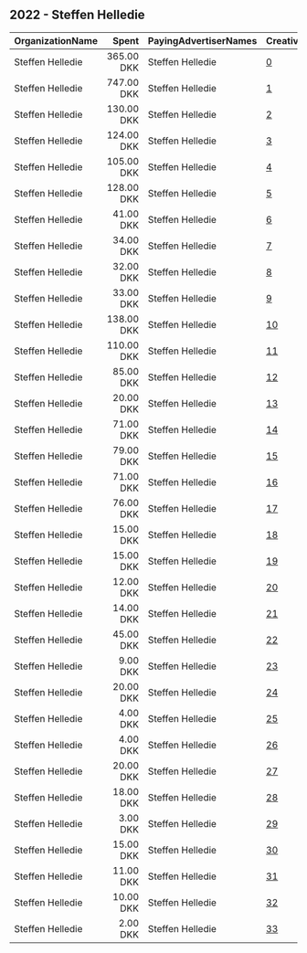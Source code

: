 ## 2022 - Steffen Helledie 
|OrganizationName|Spent|PayingAdvertiserNames|CreativeUrls|Impressions|Genders|AgeBrackets|CountryCodes|BillingAddresses|CandidateBallotInformation|
|:---|---:|:---|:---|---:|:---|:---|:---|:---|:---|
|Steffen Helledie|365.00 DKK|Steffen Helledie|[0](https://www.snap.com/political-ads/asset/528d3de1e1a20c3d1da3643deba1ce3173c4fcc17f9699b62182d7c823662d28?mediaType=mp4)|17,614||18+|denmark|DK|Steffen Helledie|
|Steffen Helledie|747.00 DKK|Steffen Helledie|[1](https://www.snap.com/political-ads/asset/1677bacf6fdfb65646639da26d6487f646f30684cf898e7d3cb18a9305fb9fe8?mediaType=mp4)|8,287||18-49|denmark|DK|Steffen Helledie|
|Steffen Helledie|130.00 DKK|Steffen Helledie|[2](https://www.snap.com/political-ads/asset/c892f9f4fde92eaf9c77cfbeb92c1cf0a4ed4d51b696a9492fa83b44a66e4bbd?mediaType=mp4)|6,061||18+|denmark|DK|Steffen Helledie|
|Steffen Helledie|124.00 DKK|Steffen Helledie|[3](https://www.snap.com/political-ads/asset/528d3de1e1a20c3d1da3643deba1ce3173c4fcc17f9699b62182d7c823662d28?mediaType=mp4)|5,761||18+|denmark|DK|Steffen Helledie|
|Steffen Helledie|105.00 DKK|Steffen Helledie|[4](https://www.snap.com/political-ads/asset/5232283ac93498ba332e00a733d8c65b1ff613c2d076b4f8fc710d407d60e741?mediaType=mp4)|4,892||18+|denmark|DK|Steffen Helledie|
|Steffen Helledie|128.00 DKK|Steffen Helledie|[5](https://www.snap.com/political-ads/asset/b3d1972bbce3e60c4d9367b17cd070d8f7e4ab1ecfa9a0d781b19d2b289e4c02?mediaType=mp4)|2,523||18+|denmark|DK||
|Steffen Helledie|41.00 DKK|Steffen Helledie|[6](https://www.snap.com/political-ads/asset/c892f9f4fde92eaf9c77cfbeb92c1cf0a4ed4d51b696a9492fa83b44a66e4bbd?mediaType=mp4)|2,316||18+|denmark|DK|Steffen Helledie|
|Steffen Helledie|34.00 DKK|Steffen Helledie|[7](https://www.snap.com/political-ads/asset/528d3de1e1a20c3d1da3643deba1ce3173c4fcc17f9699b62182d7c823662d28?mediaType=mp4)|1,870||18+|denmark|DK|Steffen Helledie|
|Steffen Helledie|32.00 DKK|Steffen Helledie|[8](https://www.snap.com/political-ads/asset/7d5ff511579047ef215a9e9b2916f707662744110e33ce24fd683268297a57fa?mediaType=mp4)|1,831||18+|denmark|DK|Steffen Helledie|
|Steffen Helledie|33.00 DKK|Steffen Helledie|[9](https://www.snap.com/political-ads/asset/5232283ac93498ba332e00a733d8c65b1ff613c2d076b4f8fc710d407d60e741?mediaType=mp4)|1,784||18+|denmark|DK|Steffen Helledie|
|Steffen Helledie|138.00 DKK|Steffen Helledie|[10](https://www.snap.com/political-ads/asset/8182fb784a826a61ace636d430c64925cae1c00e2332ee94af6fac8a95f2b49f?mediaType=mp4)|1,763||18-49|denmark|DK|Steffen Helledie|
|Steffen Helledie|110.00 DKK|Steffen Helledie|[11](https://www.snap.com/political-ads/asset/163b9e0adf907b048c9193c4017760c01a0ece70ae030fea2863e6eea9af1014?mediaType=mp4)|1,408||18+|denmark|DK||
|Steffen Helledie|85.00 DKK|Steffen Helledie|[12](https://www.snap.com/political-ads/asset/f0463215ea12b068dc38a99d00dc4b6bc2d534c073fa371693167539a5214421?mediaType=mp4)|1,123||18-49|denmark|DK|Steffen Helledie|
|Steffen Helledie|20.00 DKK|Steffen Helledie|[13](https://www.snap.com/political-ads/asset/c892f9f4fde92eaf9c77cfbeb92c1cf0a4ed4d51b696a9492fa83b44a66e4bbd?mediaType=mp4)|1,123||18+|denmark|DK|Steffen Helledie|
|Steffen Helledie|71.00 DKK|Steffen Helledie|[14](https://www.snap.com/political-ads/asset/5d8a33e678cb7a953b5dfef419ab5602b2938fc7555e7eb4129764669aae29fd?mediaType=mp4)|982||18+|denmark|DK||
|Steffen Helledie|79.00 DKK|Steffen Helledie|[15](https://www.snap.com/political-ads/asset/396e642cc2f74f875675c1bdd19ac999815a035b17c92ad8d9d71d0c85e8958a?mediaType=mp4)|946||18-49|denmark|DK|Steffen Helledie|
|Steffen Helledie|71.00 DKK|Steffen Helledie|[16](https://www.snap.com/political-ads/asset/fe7c156d0c65364ef24d24ead185ed11b890a22bee39d53043c9b0aece8c6e0f?mediaType=png)|946||18-49|denmark|DK|Steffen Helledie|
|Steffen Helledie|76.00 DKK|Steffen Helledie|[17](https://www.snap.com/political-ads/asset/1c8d5141a5d80566ecb225251c3ef9d49bfe81c9a0fc1b6ee423599ee457c3a0?mediaType=mp4)|944||18-49|denmark|DK|Steffen Helledie|
|Steffen Helledie|15.00 DKK|Steffen Helledie|[18](https://www.snap.com/political-ads/asset/528d3de1e1a20c3d1da3643deba1ce3173c4fcc17f9699b62182d7c823662d28?mediaType=mp4)|879||18+|denmark|DK|Steffen Helledie|
|Steffen Helledie|15.00 DKK|Steffen Helledie|[19](https://www.snap.com/political-ads/asset/5232283ac93498ba332e00a733d8c65b1ff613c2d076b4f8fc710d407d60e741?mediaType=mp4)|842||18+|denmark|DK|Steffen Helledie|
|Steffen Helledie|12.00 DKK|Steffen Helledie|[20](https://www.snap.com/political-ads/asset/528d3de1e1a20c3d1da3643deba1ce3173c4fcc17f9699b62182d7c823662d28?mediaType=mp4)|823||18+|denmark|DK|Steffen Helledie|
|Steffen Helledie|14.00 DKK|Steffen Helledie|[21](https://www.snap.com/political-ads/asset/7d5ff511579047ef215a9e9b2916f707662744110e33ce24fd683268297a57fa?mediaType=mp4)|812||18+|denmark|DK|Steffen Helledie|
|Steffen Helledie|45.00 DKK|Steffen Helledie|[22](https://www.snap.com/political-ads/asset/3d938c35118ca4138804aecbafbe8e67cc31fd7cec31c73244d3e2a2d318a8bd?mediaType=mp4)|674||18+|denmark|DK||
|Steffen Helledie|9.00 DKK|Steffen Helledie|[23](https://www.snap.com/political-ads/asset/9eff072aea86a0029e78ba4b2c7916009620c8052e95f54e1615cc8532b4897e?mediaType=mp4)|593||18+|denmark|DK|Steffen Helledie|
|Steffen Helledie|20.00 DKK|Steffen Helledie|[24](https://www.snap.com/political-ads/asset/a5775ed094a2804b35a484ec08048a34b418366a4cdd15f7a6ed57ef7095a0b3?mediaType=mp4)|288||18+|denmark|DK||
|Steffen Helledie|4.00 DKK|Steffen Helledie|[25](https://www.snap.com/political-ads/asset/c892f9f4fde92eaf9c77cfbeb92c1cf0a4ed4d51b696a9492fa83b44a66e4bbd?mediaType=mp4)|265||18+|denmark|DK|Steffen Helledie|
|Steffen Helledie|4.00 DKK|Steffen Helledie|[26](https://www.snap.com/political-ads/asset/5232283ac93498ba332e00a733d8c65b1ff613c2d076b4f8fc710d407d60e741?mediaType=mp4)|263||18+|denmark|DK|Steffen Helledie|
|Steffen Helledie|20.00 DKK|Steffen Helledie|[27](https://www.snap.com/political-ads/asset/a7a9e92027970ebc52859262df321f696ac565b269558c494d86b22f1176d7e1?mediaType=png)|255||18-49|denmark|DK|Steffen Helledie|
|Steffen Helledie|18.00 DKK|Steffen Helledie|[28](https://www.snap.com/political-ads/asset/3c7e64fa54a02dee6b4019895ffec1be135d5528da9c250e87761e20aec08b63?mediaType=mp4)|247||18+|denmark|DK||
|Steffen Helledie|3.00 DKK|Steffen Helledie|[29](https://www.snap.com/political-ads/asset/528d3de1e1a20c3d1da3643deba1ce3173c4fcc17f9699b62182d7c823662d28?mediaType=mp4)|202||18+|denmark|DK|Steffen Helledie|
|Steffen Helledie|15.00 DKK|Steffen Helledie|[30](https://www.snap.com/political-ads/asset/ad49318629787bd01fb2bf750a68669b54a4b8c91d7abef5201e5f5632a71dc0?mediaType=png)|198||18-49|denmark|DK|Steffen Helledie|
|Steffen Helledie|11.00 DKK|Steffen Helledie|[31](https://www.snap.com/political-ads/asset/bec9091adf3b3c375cb672c4ccf6f17b93c9604cc3b9d60bd486a059b8fb9abf?mediaType=png)|157||18-49|denmark|DK|Steffen Helledie|
|Steffen Helledie|10.00 DKK|Steffen Helledie|[32](https://www.snap.com/political-ads/asset/dee5ed73d74f087f8485f7aa9f9bb257e5809c67d588ca12799fa13f735f4b8c?mediaType=mp4)|109||18+|denmark|DK||
|Steffen Helledie|2.00 DKK|Steffen Helledie|[33](https://www.snap.com/political-ads/asset/396e642cc2f74f875675c1bdd19ac999815a035b17c92ad8d9d71d0c85e8958a?mediaType=mp4)|21||18-49|denmark|DK|Steffen Helledie|
